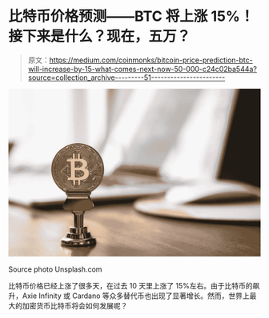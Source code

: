 # 比特币价格预测——BTC 将上涨 15%！接下来是什么？现在，五万？

> 原文：<https://medium.com/coinmonks/bitcoin-price-prediction-btc-will-increase-by-15-what-comes-next-now-50-000-c24c02ba544a?source=collection_archive---------51----------------------->

![](img/4d64f1af79123494b5542534735afb67.png)

Source photo Unsplash.com

比特币价格已经上涨了很多天，在过去 10 天里上涨了 15%左右。由于比特币的飙升，Axie Infinity 或 Cardano 等众多替代币也出现了显著增长。然而，世界上最大的加密货币比特币将会如何发展呢？